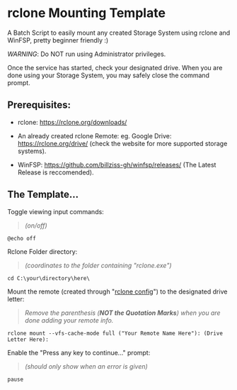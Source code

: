 # **rclone** Mounting Template
A Batch Script to easily mount any created Storage System using rclone and WinFSP, pretty beginner friendly :)

*WARNING*: Do NOT run using Administrator privileges.

Once the service has started, check your designated drive.
When you are done using your Storage System, you may safely close the command prompt.

## Prerequisites:
* rclone: https://rclone.org/downloads/

* An already created rclone Remote: eg. Google Drive: https://rclone.org/drive/ (check the website for more supported storage systems). 

* WinFSP: https://github.com/billziss-gh/winfsp/releases/ (The Latest Release is reccomended).

## The Template...

Toggle viewing input commands:
>*(on/off)*
	
	@echo off	

Rclone Folder directory: 
>*(coordinates to the folder containing "rclone.exe")*
	
	cd C:\your\directory\here\

Mount the remote (created through "[rclone config](https://rclone.org/commands/rclone_config/)") to the designated drive letter: 
>*Remove the parenthesis (**NOT the Quotation Marks**) when you are done adding your remote info.*
	
	rclone mount --vfs-cache-mode full ("Your Remote Name Here"): (Drive Letter Here):

Enable the "Press any key to continue..." prompt: 
>*(should only show when an error is given)*
	
	pause
